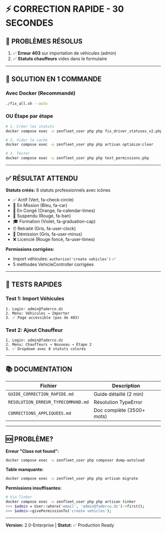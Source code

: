 # ⚡ CORRECTION RAPIDE - 30 SECONDES

## 🎯 PROBLÈMES RÉSOLUS
1. ✅ **Erreur 403** sur importation de véhicules (admin)
2. ✅ **Statuts chauffeurs** vides dans le formulaire

---

## 🚀 SOLUTION EN 1 COMMANDE

### Avec Docker (Recommandé)
```bash
./fix_all.sh --auto
```

### OU Étape par étape
```bash
# 1. Créer les statuts
docker compose exec -u zenfleet_user php php fix_driver_statuses_v2.php

# 2. Vider le cache
docker compose exec -u zenfleet_user php php artisan optimize:clear

# 3. Tester
docker compose exec -u zenfleet_user php php test_permissions.php
```

---

## ✅ RÉSULTAT ATTENDU

**Statuts créés:** 8 statuts professionnels avec icônes
- ✅ Actif (Vert, fa-check-circle)
- 🚗 En Mission (Bleu, fa-car)
- 📅 En Congé (Orange, fa-calendar-times)
- 🚫 Suspendu (Rouge, fa-ban)
- 🎓 Formation (Violet, fa-graduation-cap)
- ⏰ Retraité (Gris, fa-user-clock)
- 👋 Démission (Gris, fa-user-minus)
- ❌ Licencié (Rouge foncé, fa-user-times)

**Permissions corrigées:**
- Import véhicules: `authorize('create vehicles')` ✅
- 5 méthodes VehicleController corrigées

---

## 🧪 TESTS RAPIDES

### Test 1: Import Véhicules
```
1. Login: admin@faderco.dz
2. Menu: Véhicules → Importer
3. ✅ Page accessible (pas de 403)
```

### Test 2: Ajout Chauffeur
```
1. Login: admin@faderco.dz
2. Menu: Chauffeurs → Nouveau → Étape 2
3. ✅ Dropdown avec 8 statuts colorés
```

---

## 📚 DOCUMENTATION

| Fichier | Description |
|---------|-------------|
| `GUIDE_CORRECTION_RAPIDE.md` | Guide détaillé (2 min) |
| `RESOLUTION_ERREUR_TYPECOMMAND.md` | Résolution TypeError |
| `CORRECTIONS_APPLIQUEES.md` | Doc complète (3500+ mots) |

---

## 🆘 PROBLÈME?

**Erreur "Class not found":**
```bash
docker compose exec -u zenfleet_user php composer dump-autoload
```

**Table manquante:**
```bash
docker compose exec -u zenfleet_user php php artisan migrate
```

**Permissions insuffisantes:**
```bash
# Via Tinker
docker compose exec -u zenfleet_user php php artisan tinker
>>> $admin = User::where('email', 'admin@faderco.dz')->first();
>>> $admin->givePermissionTo('create vehicles');
```

---

**Version:** 2.0-Enterprise | **Statut:** ✅ Production Ready

